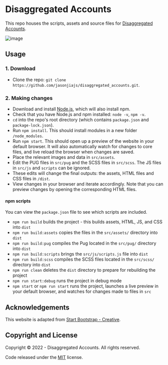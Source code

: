# Disaggregated Accounts

This repo houses the scripts, assets and source files for [Disaggregated Accounts](https://www.disaggregatedaccounts.com/).

![image](src/assets/img/main_plot_white_highres.PNG)

## Usage

### 1. Download

- Clone the repo: `git clone https://github.com/jasonjiajs/disaggregated_accounts.git`.

### 2. Making changes

- Download and install [Node.js](https://nodejs.org/en/), which will also install npm.
- Check that you have Node.js and npm installed: `node -v`, `npm -v`.
- `cd` into the repo's root directory (which contains `package.json` and `package-lock.json`).
- Run `npm install`. This should install modules in a new folder `/node_modules`.
- Run `npm start`. This should open up a preview of the website in your default browser. It will also automatically watch for changes to core files, and live reload the browser when changes are saved.
- Place the relevant images and data in `src/assets`.
- Edit the PUG files in `src/pug` and the SCSS files in `src/scss`. The JS files in `src/js` and `scripts` can be ignored.
- These edits will change the final outputs: the assets, HTML files and CSS files in `/dist`.
- View changes in your browser and iterate accordingly. Note that you can preview changes by opening the corresponding HTML files.

#### npm scripts

You can view the `package.json` file to see which scripts are included.

- `npm run build` builds the project - this builds assets, HTML, JS, and CSS into `dist`
- `npm run build:assets` copies the files in the `src/assets/` directory into `dist`
- `npm run build:pug` compiles the Pug located in the `src/pug/` directory into `dist`
- `npm run build:scripts` brings the `src/js/scripts.js` file into `dist`
- `npm run build:scss` compiles the SCSS files located in the `src/scss/` directory into `dist`
- `npm run clean` deletes the `dist` directory to prepare for rebuilding the project
- `npm run start:debug` runs the project in debug mode
- `npm start` or `npm run start` runs the project, launches a live preview in your default browser, and watches for changes made to files in `src`

## Acknowledgements

This website is adapted from [Start Bootstrap - Creative](https://github.com/startbootstrap/startbootstrap-creative).

## Copyright and License

Copyright © 2022 - Disaggregated Accounts. All rights reserved.

Code released under the [MIT](https://github.com/StartBootstrap/startbootstrap-creative/blob/master/LICENSE) license.
